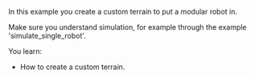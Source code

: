 In this example you create a custom terrain to put a modular robot in.

Make sure you understand simulation, for example through the example 'simulate_single_robot'.

You learn:
- How to create a custom terrain.